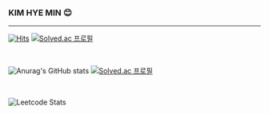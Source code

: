 ### KIM HYE MIN 😊
----------------
<!--
**hyee0715/hyee0715** is a ✨ _special_ ✨ repository because its `README.md` (this file) appears on your GitHub profile.

Here are some ideas to get you started:

- 🔭 I’m currently working on ...
- 🌱 I’m currently learning ...
- 👯 I’m looking to collaborate on ...
- 🤔 I’m looking for help with ...
- 💬 Ask me about ...
- 📫 How to reach me: ...
- 😄 Pronouns: ...
- ⚡ Fun fact: ...
-->


[![Hits](https://hits.seeyoufarm.com/api/count/incr/badge.svg?url=https%3A%2F%2Fgithub.com%2Fhyee0715&count_bg=%23F2DFFF&title_bg=%23D3BDFF&icon=&icon_color=%23E7E7E7&title=hits&edge_flat=false)](https://hits.seeyoufarm.com) [![Solved.ac
프로필](http://mazassumnida.wtf/api/mini/generate_badge?boj=hyee0715)](https://solved.ac/hyee0715)

<br>
  
![Anurag's GitHub stats](https://github-readme-stats.vercel.app/api?username=hyee0715&show_icons=true&theme=dracula)
[![Solved.ac
프로필](http://mazassumnida.wtf/api/v2/generate_badge?boj=hyee0715)](https://solved.ac/hyee0715)

<br>

![Leetcode Stats](https://leetcard.jacoblin.cool/hyee0715?theme=unicorn&font=Alegreya)

<!--
###  :muscle:Skills

<p align ="center">

<img src="https://img.shields.io/badge/JAVA-007396?style=flat-square&logo=JAVA&logoColor=white" />
<img src="https://img.shields.io/badge/Spring-6DB33F?style=flat-square&logo=jQuery&logoColor=white" />
<img src="https://img.shields.io/badge/SpringBoot-6DB33F?style=flat-square&logo=SpringBoot&logoColor=white" />
<img src="https://img.shields.io/badge/C++-00599C?style=flat-square&logo=C++&logoColor=white" />
<img src="https://img.shields.io/badge/C-A8B9CC?style=flat-square&logo=C&logoColor=white" />
<img src="https://img.shields.io/badge/Kotlin-7F52FF?style=flat-square&logo=Kotlin&logoColor=white" />
<img src="https://img.shields.io/badge/Android-3DDC84?style=flat-square&logo=Android&logoColor=white" />-->
<!--<img src="https://img.shields.io/badge/OpenCV-5C3EE8?style=flat-square&logo=OpenCV&logoColor=white" />-->
<!--<img src="https://img.shields.io/badge/Flask-000000?style=flat-square&logo=Flask&logoColor=white" />-->
<!--<img src="https://img.shields.io/badge/Django-092E20?style=flat-square&logo=Django&logoColor=white" />-->
<!--<img src="https://img.shields.io/badge/Jupyter-F37626?style=flat-square&logo=Jupyter&logoColor=white" />-->
<!--<img src="https://img.shields.io/badge/jQuery-0769AD?style=flat-square&logo=jQuery&logoColor=white" />-->
<!--
<img src="https://img.shields.io/badge/HTML5-E34F26?style=flat-square&logo=HTML5&logoColor=white" />
<img src="https://img.shields.io/badge/CSS3-1572B6?style=flat-square&logo=CSS3&logoColor=white" />
<!--<img src="https://img.shields.io/badge/JavaScript-F7DF1E?style=flat-square&logo=JavaScript&logoColor=white" />-->
<!--<img src="https://img.shields.io/badge/MySQL-4479A1?style=flat-square&logo=MySQL&logoColor=white" />
<img src="https://img.shields.io/badge/Oracle-4479A1?style=flat-square&logo=Oracle&logoColor=white" />-->
<!--<img src="https://img.shields.io/badge/MongoDB-47A248?style=flat-square&logo=MongoDB&logoColor=white" />-->
<!--<img src="https://img.shields.io/badge/python-3776AB?style=flat-square&logo=python&logoColor=white" />-->

<!--
### :seedling: Studying

<p align ="center">
<!--<img src="https://img.shields.io/badge/Kubernetes-326CE5?style=flat-square&logo=Kubernetes&logoColor=white" />
<img src="https://img.shields.io/badge/AWS-232F3E?style=flat-square&logo=AWS&logoColor=white" />
<img src="https://img.shields.io/badge/Docker-2496ED?style=flat-square&logo=Docker&logoColor=white" />
<img src="https://img.shields.io/badge/React-61DAFB?style=flat-square&logo=React&logoColor=white" />
<img src="https://img.shields.io/badge/Node.js-339933?style=flat-square&logo=Node.js&logoColor=white" />-->
<!--<img src="https://img.shields.io/badge/C++-00599C?style=flat-square&logo=C++&logoColor=white" />
<img src="https://img.shields.io/badge/JAVA-007396?style=flat-square&logo=JAVA&logoColor=white" />
<img src="https://img.shields.io/badge/python-3776AB?style=flat-square&logo=python&logoColor=white" />
<img src="https://img.shields.io/badge/Spring-6DB33F?style=flat-square&logo=jQuery&logoColor=white" />
<img src="https://img.shields.io/badge/SpringBoot-6DB33F?style=flat-square&logo=SpringBoot&logoColor=white" />-->
  <!--
###  :hammer:Tools


<p align ="center">

<img src="https://img.shields.io/badge/IntelliJ%20IDEA-000000?style=flat-square&logo=IntelliJ%20IDEA&logoColor=white" />
<img src="https://img.shields.io/badge/Visual%20Studio-5C2D91?style=flat-square&logo=Visual%20Studio&logoColor=white" />
<img src="https://img.shields.io/badge/Visual%20Studio%20Code-007ACC?style=flat-square&logo=Visual%20Studio%20Code&logoColor=white" />
<img src="https://img.shields.io/badge/Git-F05032?style=flat-square&logo=Git&logoColor=white" />
<img src="https://img.shields.io/badge/GitHub-181717?style=flat-square&logo=GitHub&logoColor=white" />
<img src="https://img.shields.io/badge/Slack-E34F26?style=flat-square&logo=HTML5&logoColor=white" />-->
<!--<img src="https://img.shields.io/badge/Trello-0052CC?style=flat-square&logo=Trello&logoColor=white" />-->
  <!--<img src="https://img.shields.io/badge/Eclipse-339933?style=flat-square&logo=Eclipse&logoColor=white" />-->

  <!--
  ###  :mailbox: Contact

<a href="mailto:hyee0715@gmail.com" target="_blank"><img src="https://img.shields.io/badge/Gmail-EA4335?style=flat-square&logoGmail&logoColor=white" ></a>
-->
